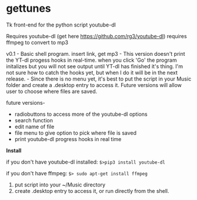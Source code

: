 # gettunes
Tk front-end for the python script youtube-dl

Requires youtube-dl (get here https://github.com/rg3/youtube-dl)
requires ffmpeg to convert to mp3


v0.1 - Basic shell program. insert link, get mp3
       - This version doesn't print the YT-dl progess hooks in real-time.
         when you click 'Go' the program initalizes but you will not see 
         output until YT-dl has finished it's thing. I'm not sure how to catch
         the hooks yet, but when I do it will be in the next release.
       - Since there is no menu yet, it's best to put the script in your Music
         folder and create a .desktop entry to access it. Future versions will
         allow user to choose where files are saved.

future versions-
 - radiobuttons to access more of the youtube-dl options
 - search function
 - edit name of file
 - file menu to give option to pick where file is saved
 - print youtube-dl progress hooks in real time

**Install**

if you don't have youtube-dl installed: `$>pip3 install youtube-dl`

if you don't have ffmpeg: `$> sudo apt-get install ffmpeg`

1. put script into your ~/Music directory
2. create .desktop entry to access it, or run directly from the shell.
